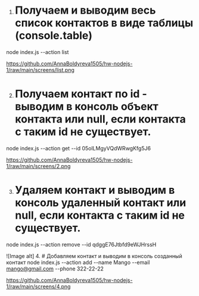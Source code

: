1. # Получаем и выводим весь список контактов в виде таблицы (console.table)
node index.js --action list

https://github.com/AnnaBoldyreva1505/hw-nodejs-1/raw/main/screens/list.png


2. # Получаем контакт по id - выводим в консоль объект контакта или null, если контакта с таким id не существует.
node index.js --action get --id 05olLMgyVQdWRwgKfg5J6

https://github.com/AnnaBoldyreva1505/hw-nodejs-1/raw/main/screens/2.png


3. # Удаляем контакт и выводим в консоль удаленный контакт или null, если контакта с таким id не существует.
node index.js --action remove --id qdggE76Jtbfd9eWJHrssH

![Image alt]
4. # Добавляем контакт и выводим в консоль созданный контакт
node index.js --action add --name Mango --email mango@gmail.com --phone 322-22-22


https://github.com/AnnaBoldyreva1505/hw-nodejs-1/raw/main/screens/4.png

